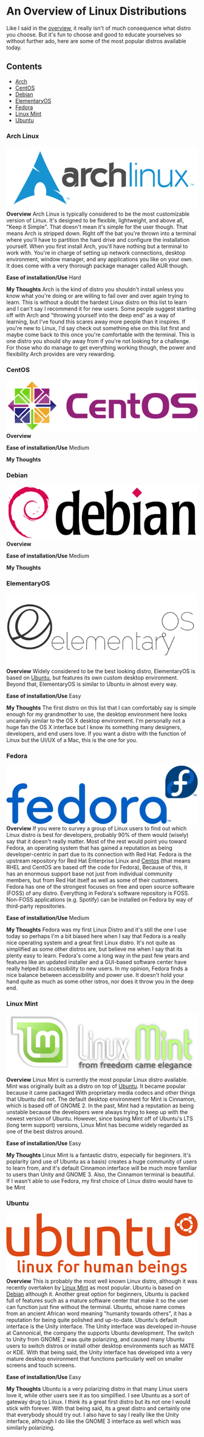 # An Overview of Linux Distributions
Like I said in the [overview](readme.md#overview), it really isn't of much consequence what distro you choose.  But it's fun to choose and good to educate yourselves so without further ado, here are some of the most popular distros available today.

## Contents
* [Arch](#arch-linux)
* [CentOS](#centos)
* [Debian](#debian)
* [ElementaryOS](d#elementaryos)
* [Fedora](#fedora)
* [Linux Mint](#linux-mint)
* [Ubuntu](#ubuntu)

### Arch Linux
![arch bannner](banners/arch-banner.png)
**Overview** Arch Linux is typically considered to be the most customizable version of Linux. It's designed to be flexible, lightweight, and above all, "Keep it Simple".  That doesn't mean it's simple for the user though.  That means Arch is stripped down.  Right off the bat you're thrown into a terminal where you'll have to partition the hard drive and configure the installation yourself.  When you first install Arch, you'll have nothing but a terminal to work with.  You're in charge of setting up network connections, desktop environment, window manager, and any applications you like on your own.  It does come with a very thorough package manager called AUR though.

**Ease of installation/Use** Hard

**My Thoughts** Arch is the kind of distro you shouldn't install unless you know what you're doing or are willing to fail over and over again trying to learn.  This is without a doubt the hardest Linux distro on this list to learn and I can't say I recommend it for new users.  Some people suggest starting off with Arch and "throwing yourself into the deep end" as a way of learning, but I've found this scares away more people than it inspires.  If you're new to Linux, I'd say check out something else on this list first and maybe come back to this once you're comfortable with the terminal. This is one distro you should shy away from if you're not looking for a challenge.  For those who do manage to get everything working though, the power and flexibility Arch provides are very rewarding.

### CentOS
![centos banner](banners/centos-banner.png)
**Overview**

**Ease of installation/Use** Medium

**My Thoughts**

### Debian
![debian banner](banners/debian-banner.gif)
**Overview**

**Ease of installation/Use** Medium

**My Thoughts**

### ElementaryOS
![ElementaryOS banner](banners/elementary-banner.png)
**Overview** Widely considered to be the best looking distro, ElementaryOS is based on [Ubuntu](#ubuntu), but features its own custom desktop environment. Beyond that, ElementaryOS is similar to Ubuntu in almost every way.

**Ease of installation/Use** Easy

**My Thoughts** The first distro on this list that I can comfortably say is simple enough for my grandmother to use, the desktop environment here looks uncannily similar to the OS X desktop environment.  I'm personally not a huge fan the OS X interface but I know its something many designers, developers, and end users love.  If you want a distro with the function of Linux but the UI/UX of a Mac, this is the one for you.

### Fedora
![Fedora banner](banners/fedora-banner.jpg)
**Overview** If you were to survey a group of Linux users to find out which Linux distro is best for developers, probably 90% of them would (wisely) say that it doesn't really matter.  Most of the rest would point you toward Fedora, an operating system that has gained a reputation as being developer-centric in part due to its connection with Red Hat.  Fedora is the upstream repository for Red Hat Enterprise Linux and [Centos](#centos) (that means RHEL and CentOS are based off the code for Fedora), Because of this, it has an enormous support base not just from individual community members, but from Red Hat itself as well as some of their customers.  Fedora has one of the strongest focuses on free and open source software (FOSS) of any distro.  Everything in Fedora's software repository is FOSS.  Non-FOSS applications (e.g. Spotify) can be installed on Fedora by way of third-party repositories.

**Ease of installation/Use** Medium

**My Thoughts** Fedora was my first Linux Distro and it's still the one I use today so perhaps I'm a bit biased here when I say that Fedora is a really nice operating system and a great first Linux distro.  It's not quite as simplified as some other distros are, but believe me when I say that its plenty easy to learn.  Fedora's come a long way in the past few years and features like an updated installer and a GUI-based software center have really helped its accessibility to new users.  In my opinion, Fedora finds a nice balance between accessibility and power use. It doesn't hold your hand quite as much as some other istros, nor does it throw you in the deep end.

### Linux Mint
![Linux Mint banner](banners/mint-banner.png)
**Overview** Linux Mint is currently the most popular Linux distro available.  Mint was originally built as a distro on top of [Ubuntu](#ubuntu).  It became popular because it came packaged With proprietary media codecs and other things that Ubuntu did not.  The default desktop environment for Mint is Cinnamon, which is based off of GNOME 2.  In the past, Mint had a reputation as being unstable because the developers were always trying to keep up with the newest version of Ubuntu. However, since basing Mint off of Ubuntu's LTS (long term support) versions, Linux Mint has become widely regarded as one of the best distros around.

**Ease of installation/Use** Easy

**My Thoughts** Linux Mint is a fantastic distro, especially for beginners. It's poplarity (and use of Ubuntu as a basis) creates a huge community of users to learn from, and it's default Cinnamon interface will be much more familiar to users than Unity and GNOME 3.  Also, the Cinnamon terminal is beautiful.  If I wasn't able to use Fedora, my first choice of Linux distro would have to be Mint

### Ubuntu
![Ubuntu banner](banners/ubuntu-banner.png)
**Overview** This is probably the most well known Linux distro, although it was recently overtaken by [Linux Mint](#linux-mint) as most popular.  Ubuntu is based on [Debian](#debian) although it. Another great option for beginners, Ubuntu is packed full of features such as a mature software center that make it so the user can function just fine without the terminal.  Ubuntu, whose name comes from an ancient African word meaning "humanity towards others", it has a reputation for being quite polished and up-to-date.  Ubuntu's default interface is the Unity interface.  The Unity interface was developed in-house at Cannonical, the company the supports Ubuntu development.  The switch to Unity from GNOME 2 was quite polarizing, and caused many Ubuntu users to switch distros or install other desktop environments such as MATE or KDE. With that being said, the Unity interface has developed into a very mature desktop environment that functions particularly well on smaller screens and touch screens.

**Ease of installation/Use** Easy

**My Thoughts** Ubuntu is a very polarizing distro in that many Linux users love it, while other users see it as too simplified.  I see Ubuntu as a sort of gateway drug to Linux.  I think its a great first distro but its not one I would stick with forever.  With that being said, its a great distro and certainly one that everybody should try out.  I also have to say I really like the Unity interface, although I do like the GNOME 3 interface as well which was similarly polarizing.
